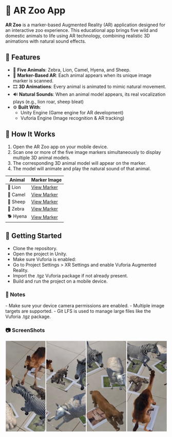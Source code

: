 # 🦁 AR Zoo App

**AR Zoo** is a marker-based Augmented Reality (AR) application designed for an interactive zoo experience. This educational app brings five wild and domestic animals to life using AR technology, combining realistic 3D animations with natural sound effects.

## 📱 Features

- 🦓 **Five Animals**: Zebra, Lion, Camel, Hyena, and Sheep.
- 🎯 **Marker-Based AR**: Each animal appears when its unique image marker is scanned.
- 🎞️ **3D Animations**: Every animal is animated to mimic natural movement.
- 🔊 **Natural Sounds**: When an animal model appears, its real vocalization plays (e.g., lion roar, sheep bleat)
- ⚙️ **Built With**:
  - Unity Engine (Game engine for AR development)
  - Vuforia Engine (Image recognition & AR tracking)

## 🧠 How It Works

1. Open the AR Zoo app on your mobile device.
2. Scan one or more of the five image markers simultaneously to display multiple 3D animal models.
3. The corresponding 3D animal model will appear on the marker.
4. The model will animate and play the natural sound of that animal.

| Animal   | Marker Image                                                                             |
| -------- | ---------------------------------------------------------------------------------------- |
| 🦁 Lion  | [View Marker](https://github.com/sachiraM/AR-Zoo-App/blob/main/Screenshots/lion.PNG)  |
| 🐪 Camel | [View Marker](https://github.com/sachiraM/AR-Zoo-App/blob/main/Screenshots/camel.JPG) |
| 🐑 Sheep | [View Marker](https://github.com/sachiraM/AR-Zoo-App/blob/main/Screenshots/sheep.JPG) |
| 🦓 Zebra | [View Marker](https://github.com/sachiraM/AR-Zoo-App/blob/main/Screenshots/zebra.JPG) |
| 🐕 Hyena | [View Marker](https://github.com/sachiraM/AR-Zoo-App/blob/main/Screenshots/hyena.JPG) |

<h2>🚀 Getting Started</h2>

- Clone the repository.
- Open the project in Unity.
- Make sure Vuforia is enabled:
- Go to Project Settings > XR Settings and enable Vuforia Augmented Reality.
- Import the .tgz Vuforia package if not already present.
- Build and run the project on a mobile device.

<h3>📝 Notes</h3>
- Make sure your device camera permissions are enabled.
- Multiple image targets are supported.
- Git LFS is used to manage large files like the Vuforia .tgz package.

<h3>📷 ScreenShots</h3>

![Demo](Screenshots/screenshot5.JPEG)
